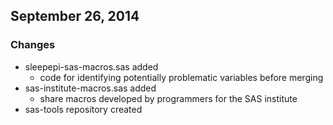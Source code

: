 ## September 26, 2014

### Changes
  - sleepepi-sas-macros.sas added
    - code for identifying potentially problematic variables before merging
  - sas-institute-macros.sas added
    - share macros developed by programmers for the SAS institute
  - sas-tools repository created
